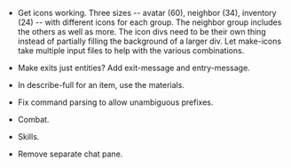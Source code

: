 * Get icons working. Three sizes -- avatar (60), neighbor (34), inventory (24)
  -- with different icons for each group. The neighbor group includes the others
  as well as more. The icon divs need to be their own thing instead of partially
  filling the background of a larger div. Let make-icons take multiple input
  files to help with the various combinations.

* Make exits just entities? Add exit-message and entry-message.

* In describe-full for an item, use the materials.

* Fix command parsing to allow unambiguous prefixes.

* Combat.

* Skills.

* Remove separate chat pane.
